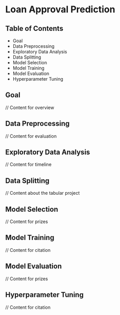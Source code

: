 # Loan Approval Prediction

## Table of Contents
- Goal
- Data Preprocessing
- Exploratory Data Analysis
- Data Splitting
- Model Selection
- Model Training
- Model Evaluation
- Hyperparameter Tuning

## Goal
// Content for overview

## Data Preprocessing
// Content for evaluation

## Exploratory Data Analysis
// Content for timeline

## Data Splitting
// Content about the tabular project

## Model Selection
// Content for prizes

## Model Training
// Content for citation

## Model Evaluation
// Content for prizes

## Hyperparameter Tuning
// Content for citation
